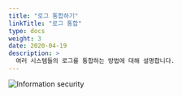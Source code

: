 ```yaml
---
title: "로그 통합하기"
linkTitle: "로그 통합"
type: docs
weight: 3
date: 2020-04-19
description: >
  여러 시스템들의 로그를 통합하는 방법에 대해 설명합니다.
---
```


![Information security](/images/information-security.jpg)